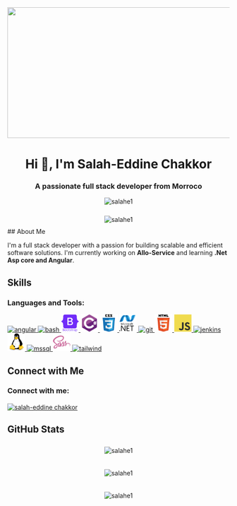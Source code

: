 <img  src="https://img.freepik.com/free-vector/tech-repair-facebook-cover-template_23-2150046975.jpg?ga=GA1.1.613906915.1727107899&semt=ais_hybrid" width="1440" height="296">

<h1 align="center">Hi 👋, I'm Salah-Eddine Chakkor</h1>
<h3 align="center">A passionate full stack developer from Morroco</h3>
<div align="center">
<p style="text-align: center;"> <img width="400" src="https://img.etimg.com/thumb/width-1200,height-900,imgsize-638053,resizemode-75,msid-84146083/prime/technology-and-startups/booting-up-developer-economy-how-tech-startups-are-helping-coders-build-and-test-software-faster.jpg" alt="salahe1" /> </p>
</div>
<div align="center">
 <img src="https://komarev.com/ghpvc/?username=salahe1&label=Profile%20views&color=0e75b6&style=flat" alt="salahe1" style="margin: 10px;" /> 
</div>
## About Me

I'm a full stack developer with a passion for building scalable and efficient software solutions. I'm currently working on **Allo-Service** and learning **.Net Asp core and Angular**.

## Skills

<h3 align="left">Languages and Tools:</h3>
<p align="left">
<a href="https://angular.io" target="_blank" rel="noreferrer"> <img src="https://angular.io/assets/images/logos/angular/angular.svg" alt="angular" width="40" height="40"/> </a>
<a href="https://www.gnu.org/software/bash/" target="_blank" rel="noreferrer"> <img src="https://www.vectorlogo.zone/logos/gnu_bash/gnu_bash-icon.svg" alt="bash" width="40" height="40"/> </a>
<a href="https://getbootstrap.com" target="_blank" rel="noreferrer"> <img src="https://raw.githubusercontent.com/devicons/devicon/master/icons/bootstrap/bootstrap-plain-wordmark.svg" alt="bootstrap" width="40" height="40"/> </a>
<a href="https://www.w3schools.com/cs/" target="_blank" rel="noreferrer"> <img src="https://raw.githubusercontent.com/devicons/devicon/master/icons/csharp/csharp-original.svg" alt="csharp" width="40" height="40"/> </a>
<a href="https://www.w3schools.com/css/" target="_blank" rel="noreferrer"> <img src="https://raw.githubusercontent.com/devicons/devicon/master/icons/css3/css3-original-wordmark.svg" alt="css3" width="40" height="40"/> </a>
<a href="https://dotnet.microsoft.com/" target="_blank" rel="noreferrer"> <img src="https://raw.githubusercontent.com/devicons/devicon/master/icons/dot-net/dot-net-original-wordmark.svg" alt="dotnet" width="40" height="40"/> </a>
<a href="https://git-scm.com/" target="_blank" rel="noreferrer"> <img src="https://www.vectorlogo.zone/logos/git-scm/git-scm-icon.svg" alt="git" width="40" height="40"/> </a>
<a href="https://www.w3.org/html/" target="_blank" rel="noreferrer"> <img src="https://raw.githubusercontent.com/devicons/devicon/master/icons/html5/html5-original-wordmark.svg" alt="html5" width="40" height="40"/> </a>
<a href="https://developer.mozilla.org/en-US/docs/Web/JavaScript" target="_blank" rel="noreferrer"> <img src="https://raw.githubusercontent.com/devicons/devicon/master/icons/javascript/javascript-original.svg" alt="javascript" width="40" height="40"/> </a>
<a href="https://www.jenkins.io" target="_blank" rel="noreferrer"> <img src="https://www.vectorlogo.zone/logos/jenkins/jenkins-icon.svg" alt="jenkins" width="40" height="40"/> </a>
<a href="https://www.linux.org/" target="_blank" rel="noreferrer"> <img src="https://raw.githubusercontent.com/devicons/devicon/master/icons/linux/linux-original.svg" alt="linux" width="40" height="40"/> </a>
<a href="https://www.microsoft.com/en-us/sql-server" target="_blank" rel="noreferrer"> <img src="https://www.svgrepo.com/show/303229/microsoft-sql-server-logo.svg" alt="mssql" width="40" height="40"/> </a>
<a href="https://sass-lang.com" target="_blank" rel ="noreferrer"> <img src="https://raw.githubusercontent.com/devicons/devicon/master/icons/sass/sass-original.svg" alt="sass" width="40" height="40"/> </a>
<a href="https://tailwindcss.com/" target="_blank" rel="noreferrer"> <img src="https://www.vectorlogo.zone/logos/tailwindcss/tailwindcss-icon.svg" alt="tailwind" width="40" height="40"/> </a>
</p>

## Connect with Me

<h3 align="left">Connect with me:</h3>
<p align="left">
<a href="https://linkedin.com/in/salah-eddine chakkor" target="blank"><img align="center" src="https://raw.githubusercontent.com/rahuldkjain/github-profile-readme-generator/master/src/images/icons/Social/linked-in-alt.svg" alt="salah-eddine chakkor" height="30" width="40" /></a>
</p>

## GitHub Stats

<div align="center">
  <img src="https://github-readme-stats.vercel.app/api/top-langs?username=salahe1&show_icons=true&locale=en&layout=compact" alt="salahe1" style="margin: 10px;" />
  <p></p>
  <img src="https://github-readme-stats.vercel.app/api?username=salahe1&show_icons=true&locale=en" alt="salahe1" style="margin: 10px;" />
    <p></p>
  <img src="https://github-readme-streak-stats.herokuapp.com/?user=salahe1&" alt="salahe1" style="margin: 10px;" />
</div>
